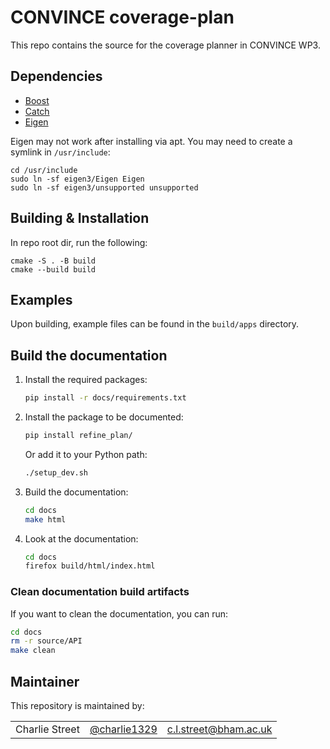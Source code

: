 # CONVINCE coverage-plan
This repo contains the source for the coverage planner in CONVINCE WP3.

## Dependencies

* [Boost](https://linux.how2shout.com/how-to-install-boost-c-on-ubuntu-20-04-or-22-04/)
* [Catch](https://github.com/catchorg/Catch2)
* [Eigen](https://eigen.tuxfamily.org/index.php?title=Main_Page) 

Eigen may not work after installing via apt. You may need to create a symlink in `/usr/include`:

```
cd /usr/include
sudo ln -sf eigen3/Eigen Eigen
sudo ln -sf eigen3/unsupported unsupported
```


## Building & Installation

In repo root dir, run the following:

```
cmake -S . -B build
cmake --build build
```

## Examples

Upon building, example files can be found in the `build/apps` directory.


## Build the documentation

1. Install the required packages:

    ```bash
    pip install -r docs/requirements.txt
    ```

2. Install the package to be documented:

    ```bash
    pip install refine_plan/
    ```
    
    Or add it to your Python path:
    ```bash
    ./setup_dev.sh
    ```

3. Build the documentation:

    ```bash
    cd docs
    make html
    ```

4. Look at the documentation:

    ```bash
    cd docs
    firefox build/html/index.html
    ```

### Clean documentation build artifacts

If you want to clean the documentation, you can run:

```bash
cd docs
rm -r source/API
make clean
```

## Maintainer

This repository is maintained by:

| | | |
|:---:|:---:|:---:|
| Charlie Street | [@charlie1329](https://github.com/charlie1329) |[c.l.street@bham.ac.uk](mailto:c.l.street@bham.ac.uk?subject=[GitHub]%20Coverage%20Plan)|
